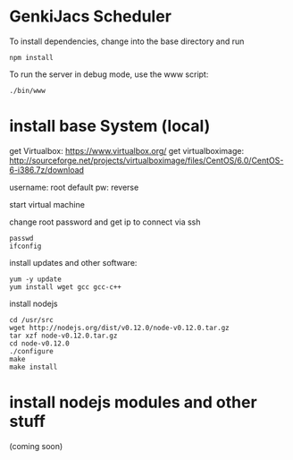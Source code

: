 # GenkiJacs Scheduler

To install dependencies, change into the base directory and run

```
npm install
```

To run the server in debug mode, use the www script:

```
./bin/www
```

# install base System (local)

get Virtualbox: https://www.virtualbox.org/
get virtualboximage: http://sourceforge.net/projects/virtualboximage/files/CentOS/6.0/CentOS-6-i386.7z/download

username: root
default pw: reverse

start virtual machine

change root password and get ip to connect via ssh
```
passwd
ifconfig
```

install updates and other software:
```
yum -y update
yum install wget gcc gcc-c++
```

install nodejs
```
cd /usr/src
wget http://nodejs.org/dist/v0.12.0/node-v0.12.0.tar.gz
tar xzf node-v0.12.0.tar.gz
cd node-v0.12.0
./configure
make 
make install
```

# install nodejs modules and other stuff

(coming soon)
